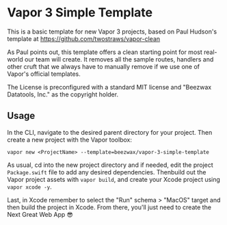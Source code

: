 # Vapor 3 Simple Template

This is a basic template for new Vapor 3 projects, based on Paul Hudson's template at https://github.com/twostraws/vapor-clean

As Paul points out, this template offers a clean starting point for most real-world our team will create. It removes all the sample routes, handlers and other cruft that we always have to manually remove if we use one of Vapor's official templates.

The License is preconfigured with a standard MIT license and "Beezwax Datatools, Inc." as the copyright holder. 

## Usage

In the CLI, navigate to the desired parent directory for your project. Then create a new project with the Vapor toolbox:

``vapor new <ProjectName> --template=beezwax/vapor-3-simple-template``

As usual, cd into the new project directory and if needed, edit the project ``Package.swift`` file to add any desired dependencies. Thenbuild out the Vapor project assets with ``vapor build``, and create your Xcode project using ``vapor xcode -y``.

Last, in Xcode remember to select the "Run" schema > "MacOS" target and then build the project in Xcode. From there, you'll just need to create the Next Great Web App 😎
